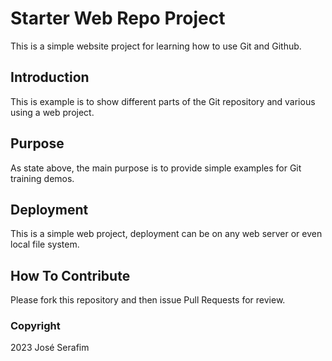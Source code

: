 # Starter Web Repo Project

This is a simple website project for learning how to use  Git and Github.

## Introduction

This is example is to show different parts of the Git repository and various using a web project.

## Purpose

As state above, the main purpose is to provide simple examples for Git training demos.

## Deployment

This is a simple web project, deployment can be on any web server or even local file system.

## How To Contribute

Please fork this repository and then issue Pull Requests for review.

### Copyright

2023 José Serafim